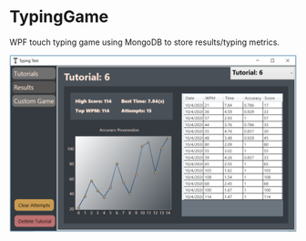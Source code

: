 # TypingGame
WPF touch typing game using MongoDB to store results/typing metrics.

![Image of Snake](https://github.com/peteDotNet/TypingGame/blob/master/tutorialTab2.PNG)
